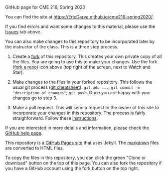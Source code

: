 GitHub page for CME 216, Spring 2020

You can find the site at https://EricDarve.github.io/cme216-spring2020/.

If you find errors and want some changes to this material, please use the [Issues](https://github.com/EricDarve/cme216-spring-2020/issues) tab above.

You can also make changes to this repository to be incorporated later by the instructor of the class. This is a three step process.

1. Create a [fork](https://help.github.com/en/github/collaborating-with-issues-and-pull-requests/working-with-forks) of this repository. This creates your own private copy of all the files. You are going to use this to make your changes. Use the fork ([fork a repo](https://help.github.com/en/github/getting-started-with-github/fork-a-repo)) icon above (top right of the screen, next to Watch and Star). 

2. Make changes to the files in your forked repository. This follows the usual git process ([git cheatsheet](https://github.github.com/training-kit/downloads/github-git-cheat-sheet/)). `git add ...`; `git commit -m "description of changes"`; `git push`. Once you are happy with your changes go to step 3.

3. Make a pull request. This will send a request to the owner of this site to incorporate your changes in this repository. The process is fairly straighforward. Follow these [instructions](https://help.github.com/en/github/collaborating-with-issues-and-pull-requests/creating-a-pull-request-from-a-fork).

If you are interested in more details and information, please check the [GitHub help page](https://help.github.com/en/github/collaborating-with-issues-and-pull-requests).

This repository is a [GitHub Pages site](https://help.github.com/en/github/working-with-github-pages/setting-up-a-github-pages-site-with-jekyll) that uses Jekyll. The [markdown](https://help.github.com/en/github/working-with-github-pages/setting-a-markdown-processor-for-your-github-pages-site-using-jekyll) files are converted to HTML files.

To copy the files in this repository, you can click the green "Clone or download" button on the top of this page. You can also fork the repository if you have a GitHub account using the fork button on the top right.
